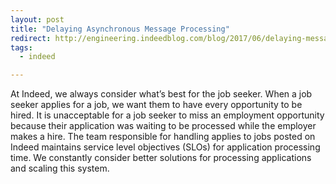 ```yaml
---
layout: post
title: "Delaying Asynchronous Message Processing"
redirect: http://engineering.indeedblog.com/blog/2017/06/delaying-messages/
tags:
  - indeed

---
```


At Indeed, we always consider what’s best for the job seeker.
When a job seeker applies for a job, we want them to have every opportunity to be hired. 
It is unacceptable for a job seeker to miss an employment opportunity because their application was waiting to be processed while the employer makes a hire. 
The team responsible for handling applies to jobs posted on Indeed maintains service level objectives (SLOs) for application processing time. 
We constantly consider better solutions for processing applications and scaling this system.

<!--more-->
